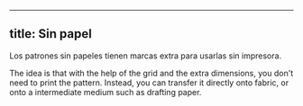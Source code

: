 ***

## title: Sin papel

Los patrones sin papeles tienen marcas extra para usarlas sin impresora.

The idea is that with the help of the grid and the extra dimensions, you don't need to print the pattern. Instead, you can transfer it directly onto fabric, or onto a intermediate medium such as drafting paper.
